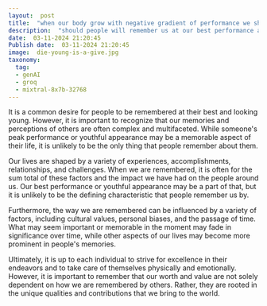 ```yaml
---
layout:  post
title:  "when our body grow with negative gradient of performance we should prepare"
description:  "should people will remember us at our best performance and looking young "
date:  03-11-2024 21:20:45
Publish date:  03-11-2024 21:20:45
image:  die-young-is-a-give.jpg
taxonomy:
  tag:
  - genAI
  - groq
  - mixtral-8x7b-32768
---
```

It is a common desire for people to be remembered at their best and looking young. However, it is important to recognize that our memories and perceptions of others are often complex and multifaceted. While someone's peak performance or youthful appearance may be a memorable aspect of their life, it is unlikely to be the only thing that people remember about them.

Our lives are shaped by a variety of experiences, accomplishments, relationships, and challenges. When we are remembered, it is often for the sum total of these factors and the impact we have had on the people around us. Our best performance or youthful appearance may be a part of that, but it is unlikely to be the defining characteristic that people remember us by.

Furthermore, the way we are remembered can be influenced by a variety of factors, including cultural values, personal biases, and the passage of time. What may seem important or memorable in the moment may fade in significance over time, while other aspects of our lives may become more prominent in people's memories.

Ultimately, it is up to each individual to strive for excellence in their endeavors and to take care of themselves physically and emotionally. However, it is important to remember that our worth and value are not solely dependent on how we are remembered by others. Rather, they are rooted in the unique qualities and contributions that we bring to the world.